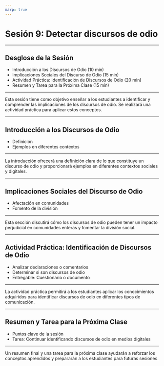 ```yaml
---
marp: true
---
```


# Sesión 9: Detectar discursos de odio

---

## Desglose de la Sesión

- Introducción a los Discursos de Odio (10 min)
- Implicaciones Sociales del Discurso de Odio (15 min)
- Actividad Práctica: Identificación de Discursos de Odio (20 min)
- Resumen y Tarea para la Próxima Clase (15 min)

---

<!-- notes -->

Esta sesión tiene como objetivo enseñar a los estudiantes a identificar y comprender las implicaciones de los discursos de odio. Se realizará una actividad práctica para aplicar estos conceptos.

---

## Introducción a los Discursos de Odio

- Definición
- Ejemplos en diferentes contextos

---

<!-- notes -->

La introducción ofrecerá una definición clara de lo que constituye un discurso de odio y proporcionará ejemplos en diferentes contextos sociales y digitales.

---

## Implicaciones Sociales del Discurso de Odio

- Afectación en comunidades
- Fomento de la división

---

<!-- notes -->

Esta sección discutirá cómo los discursos de odio pueden tener un impacto perjudicial en comunidades enteras y fomentar la división social.

---

## Actividad Práctica: Identificación de Discursos de Odio

- Analizar declaraciones o comentarios
- Determinar si son discursos de odio
- Entregable: Cuestionario o documento

---

<!-- notes -->

La actividad práctica permitirá a los estudiantes aplicar los conocimientos adquiridos para identificar discursos de odio en diferentes tipos de comunicación.

---

## Resumen y Tarea para la Próxima Clase

- Puntos clave de la sesión
- Tarea: Continuar identificando discursos de odio en medios digitales

---

<!-- notes -->

Un resumen final y una tarea para la próxima clase ayudarán a reforzar los conceptos aprendidos y prepararán a los estudiantes para futuras sesiones.
